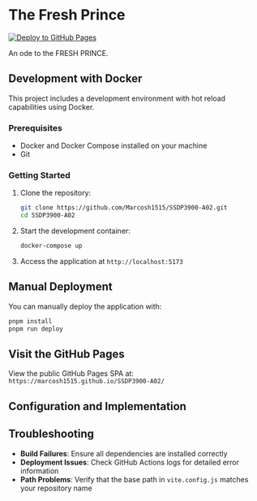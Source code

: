 # The Fresh Prince

[![Deploy to GitHub Pages](https://github.com/Marcosh1515/SSDP3900-A02/actions/workflows/deploy.yml/badge.svg)](https://github.com/Marcosh1515/SSDP0039-A02/actions/workflows/deploy.yml)

An ode to the FRESH PRINCE.

## Development with Docker

This project includes a development environment with hot reload capabilities using Docker.

### Prerequisites

- Docker and Docker Compose installed on your machine
- Git

### Getting Started

1. Clone the repository:

   ```bash
   git clone https://github.com/Marcosh1515/SSDP3900-A02.git
   cd SSDP3900-A02
   ```

2. Start the development container:

   ```bash
   docker-compose up
   ```

3. Access the application at `http://localhost:5173`

## Manual Deployment

You can manually deploy the application with:

```bash
pnpm install
pnpm run deploy
```

## Visit the GitHub Pages

View the public GitHub Pages SPA at: `https://marcosh1515.github.io/SSDP3900-A02/`

## Configuration and Implementation

## Troubleshooting

- **Build Failures**: Ensure all dependencies are installed correctly
- **Deployment Issues**: Check GitHub Actions logs for detailed error information
- **Path Problems**: Verify that the base path in `vite.config.js` matches your repository name
